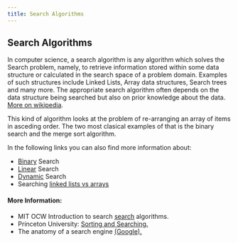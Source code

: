 ```yaml
---
title: Search Algorithms
---
```

## Search Algorithms
In computer science, a search algorithm is any algorithm which solves the Search problem, namely, to retrieve information stored within some data structure or calculated in the search space of a problem domain. Examples of such structures include Linked Lists, Array data structures, Search trees and many more. The appropriate search algorithm often depends on the data structure being searched but also on prior knowledge about the data.
<a href='https://en.wikipedia.org/wiki/Search_algorithm' target='_blank' rel='nofollow'>More on wikipedia</a>.

This kind of algorithm looks at the problem of re-arranging an array of items in asceding order. The two most clasical examples of that is the binary search and the merge sort algorithm.

In the following links you can also find more information about:
* <a href="">Binary</a> Search
* <a href="">Linear</a> Search
* <a href="">Dynamic</a> Search
* Searching <a href="">linked lists vs arrays</a>

#### More Information:
<!-- Please add any articles you think might be helpful to read before writing the article -->

* MIT OCW Introduction to search <a href="https://ocw.mit.edu/courses/electrical-engineering-and-computer-science/6-01sc-introduction-to-electrical-engineering-and-computer-science-i-spring-2011/unit-4-probability-and-planning/search-algorithms/">search</a> algorithms.
* Princeton University: <a href="https://introcs.cs.princeton.edu/java/42sort/">Sorting and Searching.</a>
* The anatomy of a search engine <a href="http://infolab.stanford.edu/~backrub/google.html">(Google).</a>
